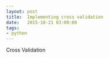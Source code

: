 ```yaml
---
layout: post
title:  Implementing cross validation
date:   2015-10-21 03:00:00
tags:
- python
---
```


Cross Validation
